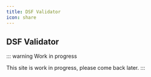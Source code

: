 ```yaml
---
title: DSF Validator
icon: share
---
```


## DSF Validator

::: warning Work in progress

This site is work in progress, please come back later.
:::